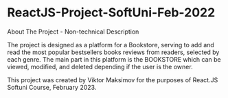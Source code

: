 # ReactJS-Project-SoftUni-Feb-2022

About The Project - Non-technical Description

The project is designed as a platform for a Bookstore, serving to add and read the most popular bestsellers books reviews from readers, selected by each genre.
The main part  in this platform is the BOOKSTORE which can be viewed, modified, and deleted depending if the user is the owner.

This project was created by Viktor Maksimov for the purposes of React.JS Softuni Course, February 2023.
